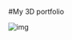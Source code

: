 #My 3D portfolio

![img](urlhttps://raw.githubusercontent.com/panifedov/3D_Portfolio/main/src/assets/portfolio.png)
